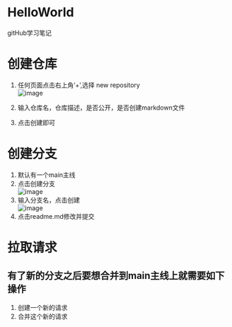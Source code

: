# HelloWorld
gitHub学习笔记  
  
# 创建仓库  
1. 任何页面点击右上角‘+’,选择 new repository  
![image](https://user-images.githubusercontent.com/105366249/179750735-097a31ac-c0b4-4cd4-94df-7fb54bbe2231.png)

3. 输入仓库名，仓库描述，是否公开，是否创建markdown文件
4. 点击创建即可
  
# 创建分支
1. 默认有一个main主线
2. 点击创建分支  
![image](https://user-images.githubusercontent.com/105366249/179750533-37a22211-d53a-4636-addb-5aaeb87567ff.png)
4. 输入分支名，点击创建  
![image](https://user-images.githubusercontent.com/105366249/179750918-c2e9edb0-d35e-42af-8ccd-c8a7db040541.png)
5. 点击readme.md修改并提交

# 拉取请求  
## 有了新的分支之后要想合并到main主线上就需要如下操作  
1. 创建一个新的请求  
2. 合并这个新的请求
